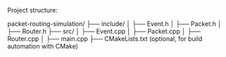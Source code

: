 Project structure:

packet-routing-simulation/
├── include/
│   ├── Event.h
│   ├── Packet.h
│   ├── Router.h
├── src/
│   ├── Event.cpp
│   ├── Packet.cpp
│   ├── Router.cpp
│   ├── main.cpp
├── CMakeLists.txt (optional, for build automation with CMake)
